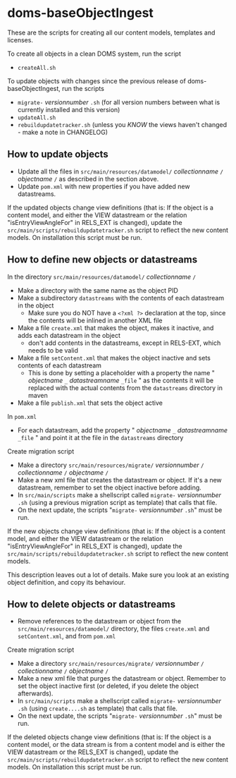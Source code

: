 doms-baseObjectIngest
=====================

These are the scripts for creating all our content models, templates and licenses.

To create all objects in a clean DOMS system, run the script

* `createAll.sh`

To update objects with changes since the previous release of doms-baseObjectIngest, run the scripts

* `migrate-` _versionnumber_ `.sh` (for all version numbers between what is currently installed and this version)
* `updateAll.sh`
* `rebuildupdatetracker.sh` (unless you _KNOW_ the views haven't changed - make a note in CHANGELOG)

<!-- TODO It would be a good idea to store the version number of the last base objects ingester in DOMS, and make logic for using that object to select creation or correct migrations -->

How to update objects
---------------------

 * Update all the files in `src/main/resources/datamodel/` _collectionname_ `/` _objectname_ `/` as described in the section above.
 * Update `pom.xml` with new properties if you have added new datastreams.

If the updated objects change view definitions (that is: If the object is a content model, and either the VIEW datastream or the relation "isEntryViewAngleFor" in RELS_EXT is changed), update the `src/main/scripts/rebuildupdatetracker.sh` script to reflect the new content models. On installation this script must be run. 

How to define new objects or datastreams
----------------------------------------

In the directory `src/main/resources/datamodel/` _collectionname_ `/`

 * Make a directory with the same name as the object PID
 * Make a subdirectory `datastreams` with the contents of each datastream in the object
   * Make sure you do NOT have a `<?xml ?>` declaration at the top, since the contents will be inlined in another XML file
 * Make a file `create.xml` that makes the object, makes it inactive, and adds each datastream in the object
   * don't add contents in the datastreams, except in RELS-EXT, which needs to be valid
 * Make a file `setContent.xml` that makes the object inactive and sets contents of each datastream
   * This is done by setting a placeholder with a property the name " _objectname_ `_` _datastreamname_ `_file` " as the contents
    it will be replaced with the actual contents from the `datastreams` directory in maven
 * Make a file `publish.xml` that sets the object active

In `pom.xml`

 * For each datastream, add the property " _objectname_ `_` _datastreamname_ `_file` " and point it at the file in the `datastreams` directory

Create migration script

 * Make a directory `src/main/resources/migrate/` _versionnumber_ `/` _collectionname_ `/` _objectname_ `/`
 * Make a new xml file that creates the datastream or object. If it's a new datastream, remember to set the object inactive before adding.
 * In `src/main/scripts` make a shellscript called `migrate-` _versionnumber_ `.sh` (using a previous migration script as template) that calls that file.
 * On the next update, the scripts "`migrate-` _versionnumber_ `.sh`"  must be run.

If the new objects change view definitions (that is: If the object is a content model, and either the VIEW datastream or the relation "isEntryViewAngleFor" in RELS_EXT is changed), update the `src/main/scripts/rebuildupdatetracker.sh` script to reflect the new content models. 

This description leaves out a lot of details. Make sure you look at an existing object definition, and copy its behaviour.

How to delete objects or datastreams
------------------------------------

 * Remove references to the datastream or object from the `src/main/resources/datamodel/` directory, the files `create.xml` and `setContent.xml`, and from `pom.xml`

Create migration script

 * Make a directory `src/main/resources/migrate/` _versionnumber_ `/` _collectionname_ `/` _objectname_ `/`
 * Make a new xml file that purges the datastream or object. Remember to set the object inactive first (or deleted, if you delete the object afterwards).
 * In `src/main/scripts` make a shellscript called `migrate-` _versionnumber_ `.sh` (using `create....sh` as template) that calls that file.
 * On the next update, the scripts "`migrate-` _versionnumber_ `.sh`"  must be run.
 
If the deleted objects change view definitions (that is: If the object is a content model, or the data stream is from a content model and is either the VIEW datastream or the RELS_EXT is changed), update the `src/main/scripts/rebuildupdatetracker.sh` script to reflect the new content models. On installation this script must be run. 
